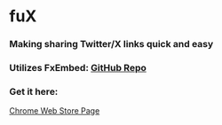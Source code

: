 # fuX
### Making sharing Twitter/X links quick and easy
### Utilizes FxEmbed: [GitHub Repo](https://github.com/FxEmbed/FxEmbed)

### Get it here:
[Chrome Web Store Page](https://chromewebstore.google.com/detail/fux/ecjlgnjlkgndgajdijfjlmakeclfnoii)